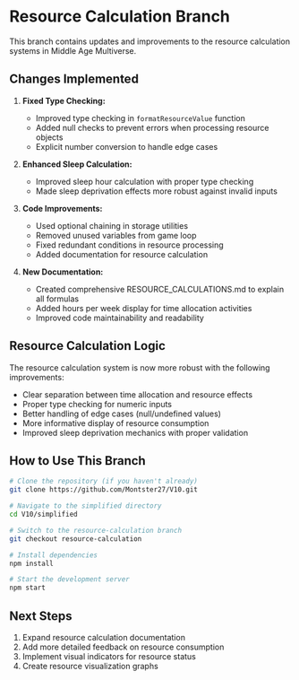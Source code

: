 # Resource Calculation Branch

This branch contains updates and improvements to the resource calculation systems in Middle Age Multiverse.

## Changes Implemented

1. **Fixed Type Checking:**
   - Improved type checking in `formatResourceValue` function
   - Added null checks to prevent errors when processing resource objects
   - Explicit number conversion to handle edge cases

2. **Enhanced Sleep Calculation:**
   - Improved sleep hour calculation with proper type checking
   - Made sleep deprivation effects more robust against invalid inputs

3. **Code Improvements:**
   - Used optional chaining in storage utilities
   - Removed unused variables from game loop
   - Fixed redundant conditions in resource processing
   - Added documentation for resource calculation

4. **New Documentation:**
   - Created comprehensive RESOURCE_CALCULATIONS.md to explain all formulas
   - Added hours per week display for time allocation activities
   - Improved code maintainability and readability

## Resource Calculation Logic

The resource calculation system is now more robust with the following improvements:

- Clear separation between time allocation and resource effects
- Proper type checking for numeric inputs
- Better handling of edge cases (null/undefined values)
- More informative display of resource consumption
- Improved sleep deprivation mechanics with proper validation

## How to Use This Branch

```bash
# Clone the repository (if you haven't already)
git clone https://github.com/Montster27/V10.git

# Navigate to the simplified directory
cd V10/simplified

# Switch to the resource-calculation branch
git checkout resource-calculation

# Install dependencies
npm install

# Start the development server
npm start
```

## Next Steps

1. Expand resource calculation documentation
2. Add more detailed feedback on resource consumption
3. Implement visual indicators for resource status
4. Create resource visualization graphs
